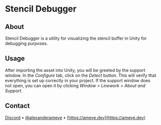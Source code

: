 # Stencil Debugger

## About

Stencil Debugger is a utility for visualizing the stencil buffer in Unity for debugging purposes.

## Usage

After importing the asset into Unity, you will be greeted by the support window. In the *Configure* tab, click on the *Detect* button. This will verify that everything is set up correctly in your project. If the support window does not open, you can open it by clicking *Window > Linework > About and Support*.

## Contact

[Discord](https://discord.gg/cFfQGzQdPn) • [@alexanderameye](https://twitter.com/alexanderameye) • [https://ameye.dev](https://ameye.dev)
